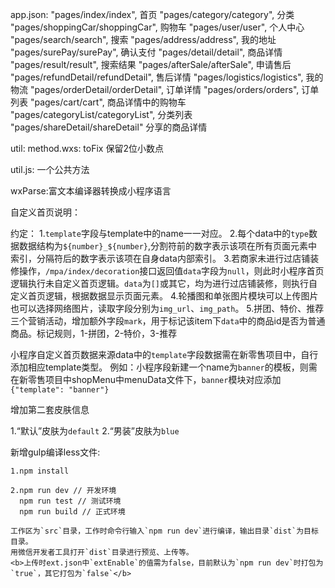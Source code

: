 app.json:
    "pages/index/index",   首页
    "pages/category/category", 分类
    "pages/shoppingCar/shoppingCar", 购物车
    "pages/user/user", 个人中心
    "pages/search/search", 搜索
    "pages/address/address", 我的地址
    "pages/surePay/surePay", 确认支付
    "pages/detail/detail", 商品详情
    "pages/result/result", 搜索结果
    "pages/afterSale/afterSale", 申请售后
    "pages/refundDetail/refundDetail",  售后详情
    "pages/logistics/logistics", 我的物流
    "pages/orderDetail/orderDetail", 订单详情
    "pages/orders/orders", 订单列表
    "pages/cart/cart", 商品详情中的购物车
    "pages/categoryList/categoryList", 分类列表
    "pages/shareDetail/shareDetail"  分享的商品详情

util:
  method.wxs:  toFix   保留2位小数点

  util.js:   一个公共方法


wxParse:富文本编译器转换成小程序语言

自定义首页说明： 

  约定：
    1.`template`字段与template中的name一一对应。
    2.每个data中的`type`数据数据结构为`${number}_${number}`,分割符前的数字表示该项在所有页面元素中索引，分隔符后的数字表示该项在自身data内部索引。
    3.若商家未进行过店铺装修操作，`/mpa/index/decoration`接口返回值`data`字段为`null`，则此时小程序首页逻辑执行未自定义首页逻辑。`data`为`[]`或其它，均为进行过店铺装修，则执行自定义首页逻辑，根据数据显示页面元素。
    4.轮播图和单张图片模块可以上传图片也可以选择网络图片，读取字段分别为`img_url`、`img_path`。
    5.拼团、特价、推荐三个营销活动，增加额外字段`mark`，用于标记该item下`data`中的商品id是否为普通商品。标记规则，1-拼团，2-特价，3-推荐

  小程序自定义首页数据来源data中的`template`字段数据需在新零售项目中，自行添加相应template类型。
  例如：小程序段新建一个name为`banner`的模板，则需在新零售项目中shopMenu中menuData文件下，`banner`模块对应添加`{"template": "banner"}`

增加第二套皮肤信息

  1.“默认”皮肤为`default`
  2.“男装”皮肤为`blue`

新增gulp编译less文件:

    1.npm install

    2.npm run dev // 开发环境
      npm run test // 测试环境
      npm run build // 正式环境
      
    工作区为`src`目录，工作时命令行输入`npm run dev`进行编译，输出目录`dist`为目标目录。
    用微信开发者工具打开`dist`目录进行预览、上传等。
    <b>上传时ext.json中`extEnable`的值需为false，目前默认为`npm run dev`时打包为`true`，其它打包为`false`</b>

    